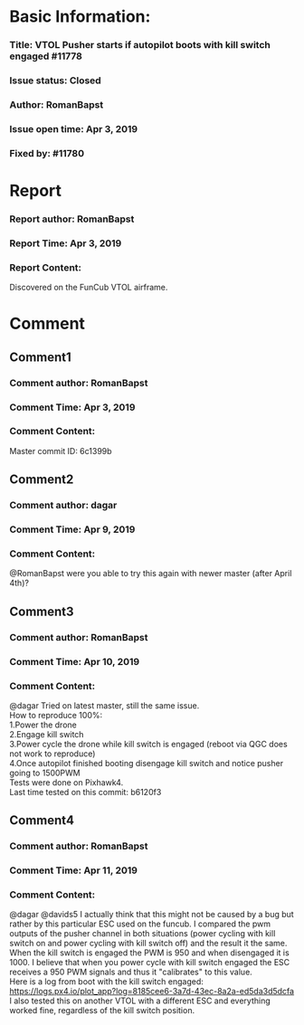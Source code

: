# Basic Information:
### Title:  VTOL Pusher starts if autopilot boots with kill switch engaged #11778 
### Issue status: Closed
### Author: RomanBapst
### Issue open time: Apr 3, 2019
### Fixed by: #11780
# Report
### Report author: RomanBapst
### Report Time: Apr 3, 2019
### Report Content:   
Discovered on the FunCub VTOL airframe.  

# Comment
## Comment1
### Comment author: RomanBapst
### Comment Time: Apr 3, 2019
### Comment Content:   
Master commit ID: 6c1399b  

## Comment2
### Comment author: dagar
### Comment Time: Apr 9, 2019
### Comment Content:   
@RomanBapst were you able to try this again with newer master (after April 4th)?  

## Comment3
### Comment author: RomanBapst
### Comment Time: Apr 10, 2019
### Comment Content:   
@dagar Tried on latest master, still the same issue.  
How to reproduce 100%:  
1.Power the drone  
2.Engage kill switch  
3.Power cycle the drone while kill switch is engaged (reboot via QGC does not work to reproduce)  
4.Once autopilot finished booting disengage kill switch and notice pusher going to 1500PWM  
Tests were done on Pixhawk4.    
Last time tested on this commit: b6120f3  

## Comment4
### Comment author: RomanBapst
### Comment Time: Apr 11, 2019
### Comment Content:   
@dagar @davids5 I actually think that this might not be caused by a bug but rather by this particular ESC used on the funcub. I compared the pwm outputs of the pusher channel in both situations (power cycling with kill switch on and power cycling with kill switch off) and the result it the same. When the kill switch is engaged the PWM is 950 and when disengaged it is 1000. I believe that when you power cycle with kill switch engaged the ESC receives a 950 PWM signals and thus it "calibrates" to this value.  
Here is a log from boot with the kill switch engaged:    
https://logs.px4.io/plot_app?log=8185cee6-3a7d-43ec-8a2a-ed5da3d5dcfa  
I also tested this on another VTOL with a different ESC and everything worked fine, regardless of the kill switch position.  
